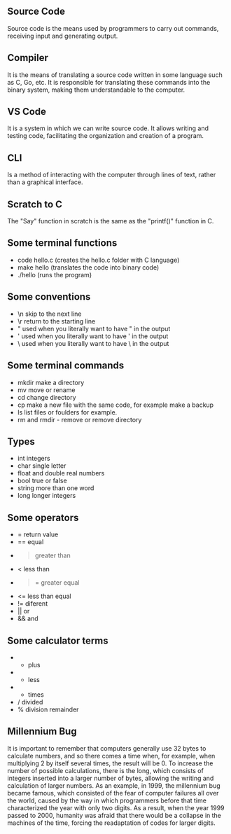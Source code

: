 ## Source Code 
  Source code is the means used by programmers to carry out commands, receiving input and generating output.


## Compiler 
  It is the means of translating a source code written in some language such as C, Go, etc. It is responsible for translating these commands into the binary system, making them understandable to the computer.


## VS Code 
  It is a system in which we can write source code. It allows writing and testing code, facilitating the organization and creation of a program.


## CLI 
 Is a method of interacting with the computer through lines of text, rather than a graphical interface.


## Scratch to C 
  The "Say" function in scratch is the same as the "printf()" function in C.

## Some terminal functions 
  - code hello.c (creates the hello.c folder with C language)
  - make hello (translates the code into binary code)
  - ./hello (runs the program)


## Some conventions 
  - \n  skip to the next line
  - \r  return to the starting line
  - \"  used when you literally want to have " in the output
  - \'  used when you literally want to have ' in the output
  - \\  used when you literally want to have \ in the output


## Some terminal commands 
  - mkdir  make a directory 
  - mv  move or rename 
  - cd  change directory
  - cp  make a new file with the same code, for example make a backup
  - ls  list files or foulders for example.
  - rm and rmdir - remove or remove directory


## Types 
  - int  integers
  - char  single letter
  - float and double  real numbers
  - bool  true or false
  - string  more than one word
  -  long  longer integers


## Some operators 
  - =  return value
  - ==  equal
  - >  greater than
  - <  less than
  - >=  greater equal
  - <=  less than equal
  - !=  diferent
  - ||  or
  - &&  and

## Some calculator terms
  - + plus
  - - less
  - * times
  - / divided
  - % division remainder

## Millennium Bug
It is important to remember that computers generally use 32 bytes to calculate numbers, and so there comes a time when, for example, when multiplying 2 by itself several times, the result will be 0. To increase the number of possible calculations, there is the long, which consists of integers inserted into a larger number of bytes, allowing the writing and calculation of larger numbers. As an example, in 1999, the millennium bug became famous, which consisted of the fear of computer failures all over the world, caused by the way in which programmers before that time characterized the year with only two digits. As a result, when the year 1999 passed to 2000, humanity was afraid that there would be a collapse in the machines of the time, forcing the readaptation of codes for larger digits.


  

